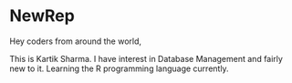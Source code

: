# NewRep

Hey coders from around the world,

This is Kartik Sharma. I have interest in Database Management and fairly new to it. Learning the R programming language currently.
